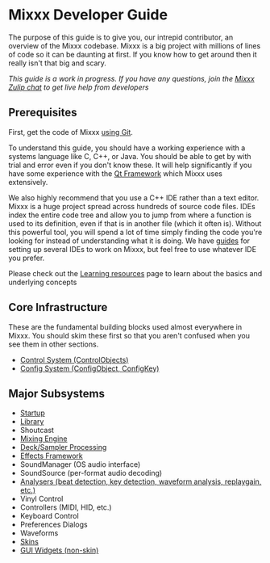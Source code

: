 # Mixxx Developer Guide

The purpose of this guide is to give you, our intrepid contributor, an
overview of the Mixxx codebase. Mixxx is a big project with millions of
lines of code so it can be daunting at first. If you know how to get
around then it really isn't that big and scary.

*This guide is a work in progress. If you have any questions, join the
[Mixxx Zulip chat](https://mixxx.zulipchat.com) to get live help from
developers*

## Prerequisites

First, get the code of Mixxx [using Git](using%20Git).

To understand this guide, you should have a working experience with a
systems language like C, C++, or Java. You should be able to get by with
trial and error even if you don't know these. It will help significantly
if you have some experience with the [Qt Framework](http://doc.qt.io/)
which Mixxx uses extensively.

We also highly recommend that you use a C++ IDE rather than a text
editor. Mixxx is a huge project spread across hundreds of source code
files. IDEs index the entire code tree and allow you to jump from where
a function is used to its definition, even if that is in another file
(which it often is). Without this powerful tool, you will spend a lot of
time simply finding the code you're looking for instead of understanding
what it is doing. We have [guides](developer%20tools#using%20IDEs) for
setting up several IDEs to work on Mixxx, but feel free to use whatever
IDE you prefer.

Please check out the [Learning resources](Learning%20resources) page to
learn about the basics and underlying concepts

## Core Infrastructure

These are the fundamental building blocks used almost everywhere in
Mixxx. You should skim these first so that you aren't confused when you
see them in other sections.

  - [Control System (ControlObjects)](developer_guide_control)
  - [Config System (ConfigObject, ConfigKey)](developer_guide_config)

## Major Subsystems

  - [Startup](developer_guide_startup)
  - [Library](developer_guide_library)
  - Shoutcast
  - [Mixing Engine](developer_guide_engine)
  - [Deck/Sampler Processing](developer_guide_engine_player)
  - [Effects Framework](developer_guide_effects)
  - SoundManager (OS audio interface)
  - SoundSource (per-format audio
    decoding)
  - [Analysers (beat detection, key detection, waveform analysis,
    replaygain, etc.)](developer_guide_analysers)
  - Vinyl Control
  - Controllers (MIDI, HID,
    etc.)
  - Keyboard Control
  - Preferences Dialogs
  - Waveforms
  - [Skins](start#skin_documentation)
  - [GUI Widgets (non-skin)](developer_guide_widgets)
